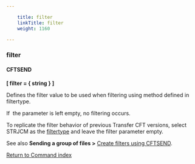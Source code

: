 ```yaml
---

    title: filter
    linkTitle: filter
    weight: 1160

---
```

### filter

#### CFTSEND

****\[ filter = { string } \]****

Defines the filter value to be used when filtering using method defined in filtertype.

If  the parameter is left empty, no filtering occurs.

To replicate the filter behavior of previous Transfer CFT versions, select STRJCM as the [filtertype](../filtertype) and leave the filter parameter empty.

See also <span class="bold_in_para">****Sending a group of files &gt;****</span> [Create filters using CFTSEND](../../../../concepts/using_the_send_command/send_group_of_files_cl#Create).

[Return to Command index](../../)
